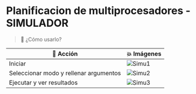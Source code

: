 # Planificacion de multiprocesadores - SIMULADOR

> :anger: ¿Cómo usarlo?

:bookmark_tabs: Acción | :collision: Imágenes
------------ | -------------
Iniciar | ![Simu1](https://user-images.githubusercontent.com/42523266/105044564-e2837f80-5a34-11eb-8a6b-deb3e6d5ac61.gif) 
Seleccionar modo y rellenar argumentos | ![Simu2](https://user-images.githubusercontent.com/42523266/105044574-e44d4300-5a34-11eb-8ecc-8254ab082dd0.gif)
Ejecutar y ver resultados | ![Simu3](https://user-images.githubusercontent.com/42523266/105044598-e9aa8d80-5a34-11eb-9783-1f89b79be219.gif)
